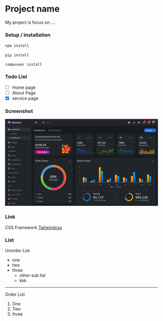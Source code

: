# Project name
My project is focus on ....

### Setup / installation

`npm install`

`pip install`

`composoer install`

### Todo List
- [ ]  Home page
- [ ] About Page
- [x] service page

### Screenshot
![Dasboard](dashboard.png)

### Link
CSS Framework [Tailwindcss](https://tailwindcss.com/)
### List 
Unorder List
- one
- two
- three
    - other sub list
    - kkk
---
Order List
1. One
2. Two
3. three
